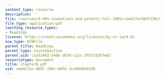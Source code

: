 ```yaml
---
content_type: resource
description: ''
file: /courses/6-901-inventions-and-patents-fall-2005/cee417ac9697336c98fb3ca0846d41d9_chapter6.pdf
file_type: application/pdf
learning_resource_types:
- Readings
license: https://creativecommons.org/licenses/by-nc-sa/4.0/
ocw_type: OCWFile
parent_title: Readings
parent_type: CourseSection
parent_uid: c1a53462-548b-db76-c21c-3fbf19287e83
resourcetype: Document
title: chapter6.pdf
uid: cee417ac-9697-336c-98fb-3ca0846d41d9
---
```

